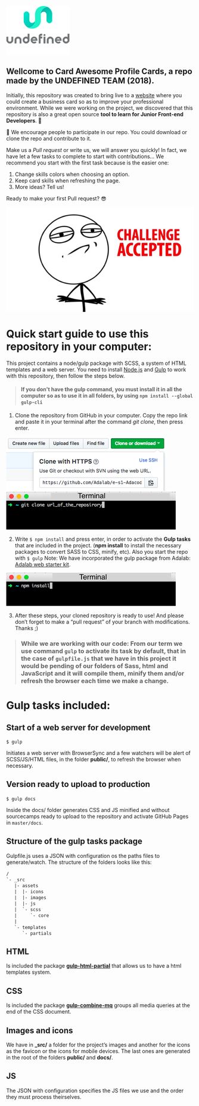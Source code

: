 ![](docs/assets/images/undefined-logo.png)

## Wellcome to Card Awesome Profile Cards, a repo made by the UNDEFINED TEAM (2018).

Initially, this repository was created to bring live to a [website](http://beta.adalab.es/easley-s2-undefined/) where you could create a business card so as to improve your professional environment. While we were working on the project, we discovered that this repository is also a great open source **tool to learn for Junior Front-end Developers**. 🌈

💪  We encourage people to participate in our repo. You could download or clone the repo and contribute to it.

Make us a _Pull request_ or write us, we will answer you quickly! In fact, we have let a few tasks to complete to start with contributions… We recommend you start with the first task because is the easier one:

1. Change skills colors when choosing an option.
2. Keep card skills when refreshing the page.
3. More ideas? Tell us!

Ready to make your first Pull request? 😎

![](docs/assets/images/challenge.png)

# Quick start guide to use this repository in your computer:

This project contains a node/gulp package with SCSS, a system of HTML templates and a web server. You need to install [Node.js](https://nodejs.org/) and [Gulp](https://gulpjs.com) to work with this repository, then follow the steps below.

>#### If you don't have the gulp command, you must install it in all the computer so as to use it in all folders, by using `npm install --global gulp-cli`

1. Clone the repository from GitHub in your computer. Copy the repo link and paste it in your terminal after the command *git clone*, then press enter.

![](docs/assets/images/url_clone.png)
![](docs/assets/images/git_clone.png)

2. Write `$ npm install` and press enter, in order to activate the **Gulp tasks** that are included in the project. (**npm install** to install the necessary packages to convert SASS to CSS, minify, etc). Also you start the repo with `$ gulp` 
Note: We have incorporated the gulp package from Adalab: [Adalab web starter kit](https://github.com/Adalab/Adalab-web-starter-kit).

![](docs/assets/images/npm_install.png)

3. After these steps, your cloned repository is ready to use! And please don’t forget to make a “pull request” of your branch with modifications. Thanks ;)

> ### While we are working with our code: From our term we use command `gulp` to activate its task by default, that in the case of `gulpfile.js` that we have in this project it would be pending of our folders of Sass, html and JavaScript and it will compile them, minify them and/or refresh the browser each time we make a change.

# Gulp tasks included:

## Start of a web server for development
```
$ gulp
```
Initiates a web server with BrowserSync and a few watchers will be alert of SCSS/JS/HTML files, in the folder **public/**, to refresh the browser when necessary.

## Version ready to upload to production
```
$ gulp docs
```
Inside the docs/ folder generates CSS and JS minified and without sourcecamps ready to upload to the repository and activate GitHub Pages in `master/docs`.

## Structure of the gulp tasks package
Gulpfile.js uses a JSON with configuration os the paths files to generate/watch.
The structure of the folders looks like this:
```
/
`- _src
   |- assets
   |  |- icons
   |  |- images
   |  |- js
   |  `- scss
   |     `- core
   |
   `- templates
      `- partials

```

## HTML
Is included the package [**gulp-html-partial**](https://www.npmjs.com/package/gulp-html-partial) that allows us to have a html templates system.

## CSS
Is included the package [**gulp-combine-mq**](https://www.npmjs.com/package/gulp-combine-mq) groups all media queries at the end of the CSS document.

## Images and icons
We have in **_src/** a folder for the project’s images and another for the icons as the favicon  or the icons for mobile devices. The last ones are generated in the root of the folders **public/** and **docs/**.

## JS
The JSON with configuration specifies the JS files we use and the order they must process theirselves.